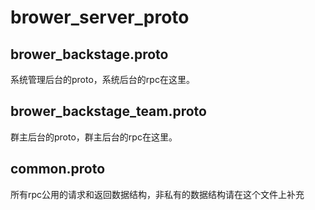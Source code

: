 # brower_server_proto

## brower_backstage.proto
系统管理后台的proto，系统后台的rpc在这里。

## brower_backstage_team.proto
群主后台的proto，群主后台的rpc在这里。

## common.proto
所有rpc公用的请求和返回数据结构，非私有的数据结构请在这个文件上补充